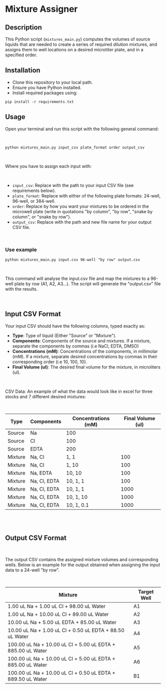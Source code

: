 # **Mixture Assigner** 

## Description

This Python script (`mixtures_main.py`) computes the volumes of source liquids that are needed to create a series of required dilution mixtures, and assigns them to well locations on a desired microtiter plate, and in a specified order. 

## Installation

- Clone this repository to your local path.
- Ensure you have Python installed.
- Install required packages using:

`pip install -r requirements.txt`

## Usage

Open your terminal and run this script with the following general command:

</br>


`python mixtures_main.py input_csv plate_format order output_csv`

</br>

Where you have to assign each input with:

</br>

- `input_csv`: Replace with the path to your input CSV file (see requirements below).
- `plate_format`: Replace with either of the following plate formats: 24-well, 96-well, or 384-well.
- `order`: Replace by how you want your mixtures to be ordered in the microwell plate (write in quotations "by column", "by row", "snake by column", or "snake by row").
- `output_csv`: Replace with the path and new file name for your output CSV file.

</br>

### Use example


`python mixtures_main.py input.csv 96-well "by row" output.csv`

</br>

This command will analyse the input.csv file and map the mixtures to a 96-well plate by row (A1, A2, A3...). The script will generate the "output.csv" file with the results.

</br>

## Input CSV Format

Your input CSV should have the following columns, typed exaclty as:

- **Type**: Type of liquid (Either "Source" or "Mixture").
- **Components**: Components of the source and mixtures. If a mixture, separate the components by commas (i.e NaCl, EDTA, DMSO)
- **Concentrations (mM)**: Concentrations of the components, in millimolar (mM). If a mixture, separate desired concentrations by commas in their corresponding order (i.e 10, 100, 10).
- **Final Volume (ul)**: The desired final volume for the mixture, in microliters (ul).

</br>

CSV Data: An example of what the data would look like in excel for three stocks and 7 different desired mixtures:


</br>


|Type   |Components  |Concentrations (mM)|Final Volume (ul)|
|-------|------------|-------------------|-----------------|
|Source |Na          |100                |                 |
|Source |Cl          |100                |                 |
|Source |EDTA        |200                |                 |
|Mixture|Na, Cl      |1, 1               |100              |
|Mixture|Na, Cl      |1, 10              |100              |
|Mixture|Na, EDTA    |10, 10             |100              |
|Mixture|Na, Cl, EDTA|10, 1, 1           |100              |
|Mixture|Na, Cl, EDTA|10, 1, 1           |1000             |
|Mixture|Na, Cl, EDTA|10, 1, 10          |1000             |
|Mixture|Na, Cl, EDTA|10, 1, 0.1         |1000             |

</br>
</br>

## Output CSV Format

</br>

The output CSV contains the assigned mixture volumes and corresponding wells. Below is an example for the output obtained when assigning the input data to a 24-well "by row".

</br>

|Mixture|Target Well|
|-------|-----------|
|1.00 uL Na + 1.00 uL Cl + 98.00 uL Water| A1        |
|1.00 uL Na + 10.00 uL Cl + 89.00 uL Water| A2        |
|10.00 uL Na + 5.00 uL EDTA + 85.00 uL Water| A3        |
|10.00 uL Na + 1.00 uL Cl + 0.50 uL EDTA + 88.50 uL Water| A4        |
|100.00 uL Na + 10.00 uL Cl + 5.00 uL EDTA + 885.00 uL Water| A5        |
|100.00 uL Na + 10.00 uL Cl + 5.00 uL EDTA + 885.00 uL Water| A6        |
|100.00 uL Na + 10.00 uL Cl + 0.50 uL EDTA + 889.50 uL Water| B1        |


</br>
